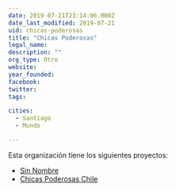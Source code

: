 ```yaml
---
date: 2019-07-21T23:14:06.000Z
date_last_modified: 2019-07-21
uid: chicas-poderosas
title: "Chicas Poderosas"
legal_name: 
description: ""
org_type: Otro
website: 
year_founded: 
facebook: 
twitter: 
tags:

cities: 
  - Santiago
  - Mundo

---
```


Esta organización tiene los siguientes proyectos:

- [Sin Nombre](/i/sin-nombre.html)
- [Chicas Poderosas Chile](/i/chicas-poderosas-chile.html)

